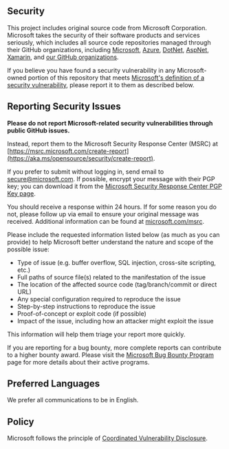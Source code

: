 ## Security

This project includes original source code from Microsoft Corporation. Microsoft takes the security of their software products and services seriously, which includes all source code repositories managed through their GitHub organizations, including [Microsoft](https://github.com/microsoft), [Azure](https://github.com/Azure), [DotNet](https://github.com/dotnet), [AspNet](https://github.com/aspnet), [Xamarin](https://github.com/xamarin), and [our GitHub organizations](https://opensource.microsoft.com/).

If you believe you have found a security vulnerability in any Microsoft-owned portion of this repository that meets [Microsoft's definition of a security vulnerability](https://aka.ms/opensource/security/definition), please report it to them as described below.

## Reporting Security Issues

**Please do not report Microsoft-related security vulnerabilities through public GitHub issues.**

Instead, report them to the Microsoft Security Response Center (MSRC) at [https://msrc.microsoft.com/create-report](https://aka.ms/opensource/security/create-report).

If you prefer to submit without logging in, send email to [secure@microsoft.com](mailto:secure@microsoft.com). If possible, encrypt your message with their PGP key; you can download it from the [Microsoft Security Response Center PGP Key page](https://aka.ms/opensource/security/pgpkey).

You should receive a response within 24 hours. If for some reason you do not, please follow up via email to ensure your original message was received. Additional information can be found at [microsoft.com/msrc](https://aka.ms/opensource/security/msrc).

Please include the requested information listed below (as much as you can provide) to help Microsoft better understand the nature and scope of the possible issue:

  * Type of issue (e.g. buffer overflow, SQL injection, cross-site scripting, etc.)
  * Full paths of source file(s) related to the manifestation of the issue
  * The location of the affected source code (tag/branch/commit or direct URL)
  * Any special configuration required to reproduce the issue
  * Step-by-step instructions to reproduce the issue
  * Proof-of-concept or exploit code (if possible)
  * Impact of the issue, including how an attacker might exploit the issue

This information will help them triage your report more quickly.

If you are reporting for a bug bounty, more complete reports can contribute to a higher bounty award. Please visit the [Microsoft Bug Bounty Program](https://aka.ms/opensource/security/bounty) page for more details about their active programs.

## Preferred Languages

We prefer all communications to be in English.

## Policy

Microsoft follows the principle of [Coordinated Vulnerability Disclosure](https://aka.ms/opensource/security/cvd).
